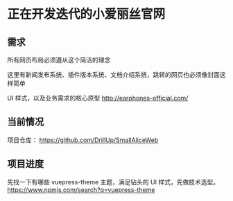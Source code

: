 # 正在开发迭代的小爱丽丝官网

## 需求

所有网页布局必须遵从这个简洁的理念

这里有新闻发布系统、插件版本系统、文档介绍系统，跳转的网页也必须像封面这样简单

UI 样式，以及业务需求的核心原型
http://earphones-official.com/

## 当前情况

项目仓库：
https://github.com/DrillUp/SmallAliceWeb

## 项目进度

先找一下有哪些 vuepress-theme 主题，满足钻头的 UI 样式，先做技术选型。
https://www.npmjs.com/search?q=vuepress-theme
